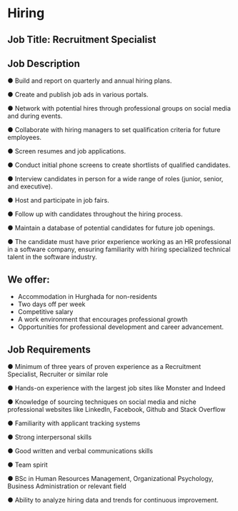 # Hiring
## **Job Title:** Recruitment Specialist

## **Job Description**

● Build and report on quarterly and annual hiring plans.

● Create and publish job ads in various portals.

● Network with potential hires through professional groups on social media and during events.

● Collaborate with hiring managers to set qualification criteria for future employees.

● Screen resumes and job applications.

● Conduct initial phone screens to create shortlists of qualified candidates.

● Interview candidates in person for a wide range of roles (junior, senior, and executive).

● Host and participate in job fairs.

● Follow up with candidates throughout the hiring process.

● Maintain a database of potential candidates for future job openings.

● The candidate must have prior experience working as an HR professional in a software company, ensuring familiarity with hiring specialized technical talent in the software industry.

## **We offer:**

- Accommodation in Hurghada for non-residents
- Two days off per week
- Competitive salary
- A work environment that encourages professional growth
- Opportunities for professional development and career advancement.

## **Job Requirements**

● Minimum of three years of proven experience as a Recruitment Specialist, Recruiter or similar role

● Hands-on experience with the largest job sites like Monster and Indeed

● Knowledge of sourcing techniques on social media and niche professional websites like LinkedIn, Facebook, Github and Stack Overflow

● Familiarity with applicant tracking systems

● Strong interpersonal skills

● Good written and verbal communications skills

● Team spirit

● BSc in Human Resources Management, Organizational Psychology, Business Administration or relevant field

● Ability to analyze hiring data and trends for continuous improvement.
